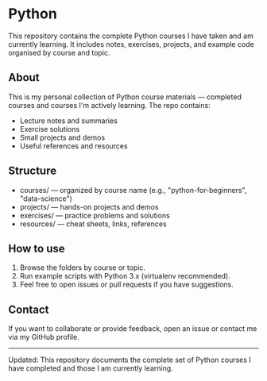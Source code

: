 # Python

This repository contains the complete Python courses I have taken and am currently learning. It includes notes, exercises, projects, and example code organised by course and topic.

## About
This is my personal collection of Python course materials — completed courses and courses I'm actively learning. The repo contains:
- Lecture notes and summaries
- Exercise solutions
- Small projects and demos
- Useful references and resources

## Structure
- courses/          — organized by course name (e.g., "python-for-beginners", "data-science")
- projects/         — hands-on projects and demos
- exercises/        — practice problems and solutions
- resources/        — cheat sheets, links, references

## How to use
1. Browse the folders by course or topic.
2. Run example scripts with Python 3.x (virtualenv recommended).
3. Feel free to open issues or pull requests if you have suggestions.

## Contact
If you want to collaborate or provide feedback, open an issue or contact me via my GitHub profile.

---
Updated: This repository documents the complete set of Python courses I have completed and those I am currently learning.
